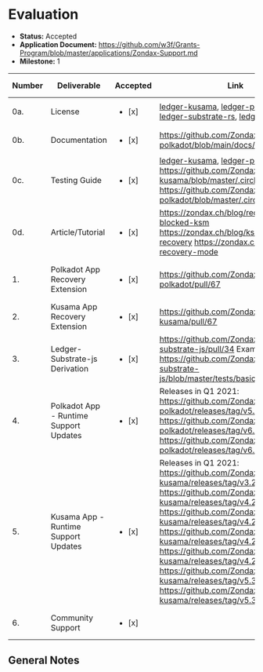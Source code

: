 # Evaluation

- **Status:** Accepted
- **Application Document:** https://github.com/w3f/Grants-Program/blob/master/applications/Zondax-Support.md
- **Milestone:** 1

| Number | Deliverable                            | Accepted               | Link                                                                                                                                                                                                                                                                                                                                                                                                                                                            | Evaluation Notes              |
| ------ | -------------------------------------- | ---------------------- | --------------------------------------------------------------------------------------------------------------------------------------------------------------------------------------------------------------------------------------------------------------------------------------------------------------------------------------------------------------------------------------------------------------------------------------------------------------- | ----------------------------- |
| 0a.    | License                                | <ul><li>[x] </li></ul> | [ledger-kusama](https://github.com/zondax/ledger-kusama/blob/master/LICENSE), [ledger-polkadot](https://github.com/zondax/ledger-polkadot/blob/master/LICENSE), [ledger-substrate-rs](https://github.com/zondax/ledger-substrate-rs/blob/master/LICENSE), [ledger-polkadot-js](https://github.com/zondax/ledger-polkadot-js/blob/master/LICENSE)                                                                                                                | Apache 2.0                    |
| 0b.    | Documentation                          | <ul><li>[x] </li></ul> | https://github.com/Zondax/ledger-polkadot/blob/main/docs/APDUSPEC.md                                                                                                                                                                                                                                                                                                                                                                                            |
| 0c.    | Testing Guide                          | <ul><li>[x] </li></ul> | [ledger-kusama](https://github.com/Zondax/ledger-kusama/blob/master/docs/build.md), [ledger-polkadot](https://github.com/Zondax/ledger-polkadot/blob/master/docs/build.md), CI: https://github.com/Zondax/ledger-kusama/blob/master/.circleci/config.yml https://github.com/Zondax/ledger-polkadot/blob/master/.circleci/config.yml                                                                                                                             |
| 0d.    | Article/Tutorial                       | <ul><li>[x] </li></ul> | https://zondax.ch/blog/recover-blocked-ksm https://zondax.ch/blog/ksm-dot-recovery https://zondax.ch/blog/dot-recovery-mode                                                                                                                                                                                                                                                                                                                                     |
| 1.     | Polkadot App Recovery Extension        | <ul><li>[x] </li></ul> | https://github.com/Zondax/ledger-polkadot/pull/67                                                                                                                                                                                                                                                                                                                                                                                                               | Already developed in Feb 2021 |
| 2.     | Kusama App Recovery Extension          | <ul><li>[x] </li></ul> | https://github.com/Zondax/ledger-kusama/pull/67                                                                                                                                                                                                                                                                                                                                                                                                                 | "                             |
| 3.     | Ledger-Substrate-js Derivation         | <ul><li>[x] </li></ul> | https://github.com/Zondax/ledger-substrate-js/pull/34 Example: https://github.com/Zondax/ledger-substrate-js/blob/master/tests/basic.spec.js                                                                                                                                                                                                                                                                                                                    |
| 4.     | Polkadot App - Runtime Support Updates | <ul><li>[x] </li></ul> | Releases in Q1 2021: https://github.com/Zondax/ledger-polkadot/releases/tag/v5.26.2 https://github.com/Zondax/ledger-polkadot/releases/tag/v6.28.0 https://github.com/Zondax/ledger-polkadot/releases/tag/v6.28.1                                                                                                                                                                                                                                               |
| 5.     | Kusama App - Runtime Support Updates   | <ul><li>[x] </li></ul> | Releases in Q1 2021: https://github.com/Zondax/ledger-kusama/releases/tag/v3.26.1 https://github.com/Zondax/ledger-kusama/releases/tag/v4.28.0 https://github.com/Zondax/ledger-kusama/releases/tag/v4.28.1 https://github.com/Zondax/ledger-kusama/releases/tag/v4.28.2 https://github.com/Zondax/ledger-kusama/releases/tag/v4.28.3 https://github.com/Zondax/ledger-kusama/releases/tag/v5.30.0 https://github.com/Zondax/ledger-kusama/releases/tag/v5.30.1 |
| 6.     | Community Support                      | <ul><li>[x] </li></ul> |                                                                                                                                                                                                                                                                                                                                                                                                                                                                 | No support subdomain          |

## General Notes
